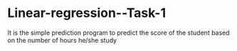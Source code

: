 # Linear-regression--Task-1
It is the simple prediction program to predict the score of the student based on the number of hours he/she study
